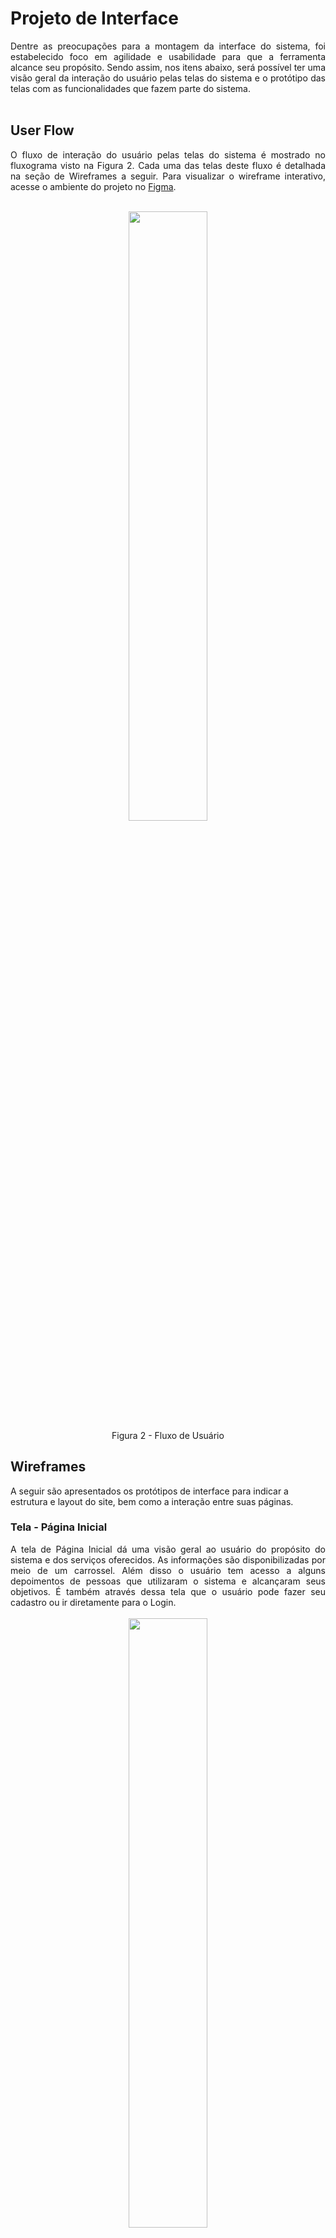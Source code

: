 
# Projeto de Interface

<div align="justify"> Dentre as preocupações para a montagem da interface do sistema, foi estabelecido foco em agilidade e usabilidade para que a ferramenta alcance seu propósito. Sendo assim, nos itens abaixo, será possível ter uma visão geral da interação do usuário pelas telas do sistema e o protótipo das telas com as funcionalidades que fazem parte do sistema.
  </div><br>

## User Flow

<div align="justify"> 

  O fluxo de interação do usuário pelas telas do sistema é mostrado no fluxograma visto na Figura 2. Cada uma das telas deste fluxo é detalhada na seção de Wireframes a seguir. Para visualizar o wireframe interativo, acesse o ambiente do projeto no
[Figma](https://www.figma.com/proto/26xgkuRFG2tFlLcm2I9TeY/HireMe?node-id=139-241&scaling=min-zoom&page-id=0%3A1&starting-point-node-id=139%3A241).
  
 </div><br>
 
 <div align="center">
<img src="img/Flowcharts (1).jpeg" width="50%"><br>
Figura 2 - Fluxo de Usuário
  </div>

## Wireframes

A seguir são apresentados os protótipos de interface para indicar a estrutura e layout do site, bem como a interação entre suas páginas. 
 
### Tela - Página Inicial

<div align="justify"> A tela de Página Inicial dá uma visão geral ao usuário do propósito do sistema e dos serviços oferecidos. As informações são disponibilizadas por meio de um carrossel. Além disso o usuário tem acesso a alguns depoimentos de pessoas que utilizaram o sistema e alcançaram seus objetivos. É também através dessa tela que o usuário pode fazer seu cadastro ou ir diretamente para o Login.
   </div><br>

<div align="center">
<img src="img/pagina-inicial1.jpg" width="50%"><br>
Figura 3 - Tela Inicial
  </div>

<div align="center">
<img src="img/pagina-inicial2.jpg" width="50%"><br>
Figura 4 - Tela Inicial
  </div>

<div align="center">
<img src="img/pagina-inicial3.jpg" width="50%"><br>
Figura 5 - Tela Inicial
  </div>
   

### Tela - Cadastro

<div align="justify"> A tela de cadastro é utilizada para criar o acesso ao sistema. O usuário precisa informar seu email e definir uma senha de acesso. É nessa tela que o usuário define qual é o seu objetivo na ferramenta: buscar profissionais (para recrutadores) ou criar e cadastrar o currículo (para profissionais que buscam uma oportunidade no mercado de trabalho). 
  </div><br>

<div align="center">
<img src="img/cadastro1.jpg" width="50%"><br>
Figura 6 - Tela Cadastro
</div>

<div align="center">
<img src="img/cadastro2.jpg" width="50%"><br>
Figura 7 - Tela Cadastro
  </div>

### Tela - Login

<div align="justify"> Para os usuários que já possuem uma conta, o acesso é feito pela tela de login. Para entrar, basta informar o email e senha escolhida no momento do cadastro. Caso seja o primeiro acesso do usuário, ele poderá ser direcionado para a tela de cadastro também por essa tela. 
  </div><br>

<div align="center">
<img src="img/cadastro3.jpg" width="50%"><br>
Figura 8 - Tela Login/Entrar
  </div>

### Tela - Perfil do profissional

<div align="justify"> Tela de Perfil do profssional é o local onde o profissional vai fazer uma biografia, carregar sua foto de perfil e preencher informações pessoais como e-mail, telefone para contato, endereço e o cargo em que está atuando.
  </div><br>

<div align="center">
<img src="img/perfil-profissional.jpg" width="50%"><br>
Figura 9 - Tela Meu Perfil (perfil do profissional)
  </div>

### Tela - Meus Currículos
<div align="justify"> Tela onde o profissional poderá ver todos os currículos criados, visualizando a data de criação e também o título nomeado.
  </div><br><br>

<div align="center">
<img src="img/meus-curriculos.jpg" width="50%"><br>
Figura 10 - Tela Meus currículos 
  </div>
  
### Tela - Fazer um currículo

<div align="justify"> Tela onde o profissional irá escolher o modelo de layout de currículo que irá criar. Nesta página, além dos modelos, temos um botão de ajuda, onde se encontram instruções sobre onde clicar para começar a preencher os dados.
  </div><br>

<div align="center">
<img src="img/buscar-modelo-curriculos1.jpg" width="50%"><br>
Figura 11 - Tela Fazer um currículo 
  </div>

<div align="center">
<img src="img/buscar-modelo-curriculos2.jpg" width="50%"><br>
Figura 12 - Tela Fazer um currículo 
  </div>

### Tela - Preencher modelo de currículo

Tela onde o profissional irá preencher as informações para criar o currículo:

- Formação: informar instituição, grau da formação, data de início e data de término.
- <div align="justify"> Experiências profissionais: informar cargo, empresa, data de início e término, ou selecionar se é o trabalho atual, e descrição de atividades.
  </div>
- Links e sites: indicar sites e links que possam trazer mais informações sobre o profissional, como, por exemplo, um portfólio.
- Competências: selecionar principais competências para serem destacadas. 
- <div align="justify"> Campos extras: o profissional pode adicionar outros itens como idiomas, cursos, atividades extracurriculares, estágios, além de contar com um campo livre para preencher com outras informações que achar relevante. 
  </div>

<div align="justify"> O usuário poderá pré-visualizar o seu currículo com todas as informações preenchidas antes de concluir. Por fim, caberá ao usuário  optar em  compartilhar o seu currículo, deixando-o visível para os recrutadores que acessarem o site, copiar o link que permitirá acesso ao currículo na versão web ou apenas fazer o download em PDF.
  </div><br>

<div align="center">
<img src="img/preencher-modelo-curriculo1.jpg" width="50%"><br>
Figura 13 - Tela Preencher modelo de currículo
  </div>

<div align="center">
<img src="img/preencher-modelo-curriculo2.jpg" width="50%"><br>
Figura 14 - Tela Preencher modelo de currículo
  </div>

<div align="center">
<img src="img/preencher-modelo-curriculo3.jpg" width="50%"><br>
Figura 15 - Tela Preencher modelo de currículo
  </div>

<div align="center">
<img src="img/preencher-modelo-curriculo.jpg" width="50%"><br>
Figura 16 - Tela Preencher modelo de currículo
  </div>

### Tela - Perfil do recrutador

<div align="justify"> A tela do perfil do recrutador vai funcionar como um cartão de visita do profissional, no qual é possível carregar uma foto, editar seu nome, cargo, infomações de contato caso deseje, como e-mail e telefone, bem como informações da empresa para qual trabalha.
  </div><br>
  
  <div align="center">
<img src="img/perfil-recrutador.jpg" width="50%"><br>
Figura 17 - Tela Meu Perfil (perfil do recrutador)
  </div>

### Tela - Buscar profissionais

<div align="justify"> Os recrutadores podem buscar currículos na tela "Buscar profissionais". Para isso, é possível fazer a busca utilizando palavras-chave, por meio de uma pesquisa booleana. Além disso, existe a opção de filtros para que o resultado seja mais assertivo. Todos os currículos que sejam compatíveis com a busca feita pelo recrutador são apresentados de uma forma resumida, cabendo ao recrutador optar em ver o perfil completo e/ou marcar como favorito. 
   </div><br>
  
   
<div align="center">
<img src="img/buscar-profissionais.jpg" width="50%"><br>
Figura 18 - Tela Buscar profissionais
  </div>

### Tela - Favoritos

<div align="justify"> Nessa tela será possível que o recrutador salve os currículos favoritos para poder encontrar com mais facilidade as informações daquele profissional em momento posterior. Mesmo que o candidato não seja selecionado para a primeira vaga, o recrutador, caso deseje, pode salvar para futuras oportunidades.
  </div><br>

<div align="center">
<img src="img/curriculos-favoritados.jpg" width="50%"><br>
Figura 19 - Tela Favoritos
  </div>

### Tela - Mensagens

<div align="justify"> A tela Mensagens é utilizada por todos os tipos de usuários e aqui é possível acessar as mensagens recebidas, bem como enviar uma mensagem. 
  </div><br>

<div align="center">
<img src="img/caixa-mensagens-profissional.jpg" width="50%"><br>
Figura 20 - Tela Mensagem (perfil profissional)
  </div>

<div align="center">
<img src="img/caixa-mensagens-recrutador.jpg" width="50%"><br>
Figura 21 - Tela Mensagem (perfil recrutador)
  </div>
